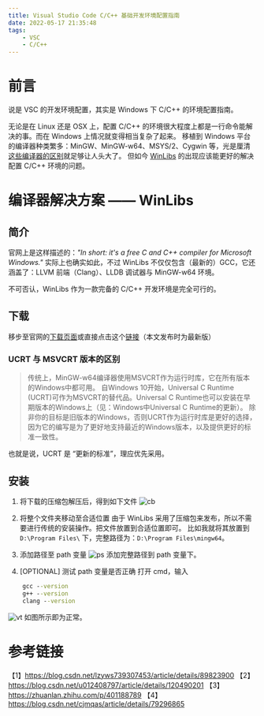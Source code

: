```yaml
---
title: Visual Studio Code C/C++ 基础开发环境配置指南
date: 2022-05-17 21:35:48
tags: 
    - VSC
    - C/C++
---
```


# 前言

说是 VSC 的开发环境配置，其实是 Windows 下 C/C++ 的环境配置指南。

无论是在 Linux 还是 OSX 上，配置 C/C++ 的环境很大程度上都是一行命令能解决的事。而在 Windows 上情况就变得相当复杂了起来。
移植到 Windows 平台的编译器种类繁多：MinGW、MinGW-w64、MSYS/2、Cygwin 等，光是厘清[这些编译器的区别](https://blog.csdn.net/u012408797/article/details/120490201)就足够让人头大了。
但如今 [WinLibs](https://winlibs.com/) 的出现应该能更好的解决配置 C/C++ 环境的问题。

# 编译器解决方案 —— WinLibs

## 简介

官网上是这样描述的：*"In short: it's a free C and C++ compiler for Microsoft Windows."*
实际上也确实如此，不过 WinLibs 不仅仅包含（最新的）GCC，它还涵盖了：LLVM 前端（Clang）、LLDB 调试器与 MinGW-w64 环境。

不可否认，WinLibs 作为一款完备的 C/C++ 开发环境是完全可行的。

## 下载

移步至官网的[下载页面](https://winlibs.com/#download-release)或直接点击这个[链接](https://github.com/brechtsanders/winlibs_mingw/releases/download/12.1.0-14.0.4-10.0.0-ucrt-r2/winlibs-i686-posix-dwarf-gcc-12.1.0-llvm-14.0.4-mingw-w64ucrt-10.0.0-r2.7z)（本文发布时为最新版）

### UCRT 与 MSVCRT 版本的区别

> 传统上，MinGW-w64编译器使用MSVCRT作为运行时库，它在所有版本的Windows中都可用。
自Windows 10开始，Universal C Runtime (UCRT)可作为MSVCRT的替代品。Universal C Runtime也可以安装在早期版本的Windows上（见：Windows中Universal C Runtime的更新）。
除非你的目标是旧版本的Windows，否则UCRT作为运行时库是更好的选择，因为它的编写是为了更好地支持最近的Windows版本，以及提供更好的标准一致性。

也就是说，UCRT 是 “更新的标准”，理应优先采用。

## 安装

1. 将下载的压缩包解压后，得到如下文件
  ![cb](compress_bag.png)

2. 将整个文件夹移动至合适位置
  由于 WinLibs 采用了压缩包来发布，所以不需要进行传统的安装操作。把文件放置到合适位置即可。
  比如我就将其放置到 `D:\Program Files\` 下，完整路径为：`D:\Program Files\mingw64`。

3. 添加路径至 path 变量
  ![ps](path_settings.png)
  添加完整路径到 path 变量下。

4. [OPTIONAL] 测试 path 变量是否正确
  打开 cmd，输入
  
  ```cmd
      gcc --version
      g++ --version
      clang --version
  ```
  
![vt](version_test.png)
  如图所示即为正常。

<!-- # Visual Studio Code 设置

1. 安装 CodeRunner 插件
  ![i_cr](install_cr.png)

2. 进行插件配置
  
  - 开启可交互的终端
    按 <kbd>ctrl</kbd> + <kbd>,</kbd> 进入 VSC 设置；
    然后按下图配置将 `Run In Terminal` 选项勾选上；
    ![es](extension_settings.png)

  - 选择 GCC / Clang 编译器
    按 <kbd>ctrl</kbd> + <kbd>,</kbd> 进入 VSC 设置；
    点击右上角按钮，进入 json 编辑界面；
    按如下格式修改 `code-runner.executorMap` 的内容。

    ```json
    "code-runner.executorMap": {
        "javascript": "node",
        "java": "cd $dir && javac $fileName && java $fileNameWithoutExt",
        "c": "cd $dir && {你想要的编译器名称} $fileName -o $fileNameWithoutExt && $dir$fileNameWithoutExt",
        "cpp": "cd $dir && {你想要的编译器名称} $fileName -o $fileNameWithoutExt && $dir$fileNameWithoutExt",
        "objective-c": "cd $dir && gcc -framework Cocoa $fileName -o $fileNameWithoutExt && $dir$fileNameWithoutExt",
        
        ...

    },
    ```
3. 完成配置

  之后在右键菜单/<kbd>ctrl</kbd> + <kbd>alt</kbd> + <kbd>n</kbd> 都可以直接编译运行 C/C++ 程序并与之交互了。 -->



# 参考链接
【1】https://blog.csdn.net/lzyws739307453/article/details/89823900
【2】https://blog.csdn.net/u012408797/article/details/120490201
【3】https://zhuanlan.zhihu.com/p/401188789
【4】https://blog.csdn.net/cjmqas/article/details/79296865